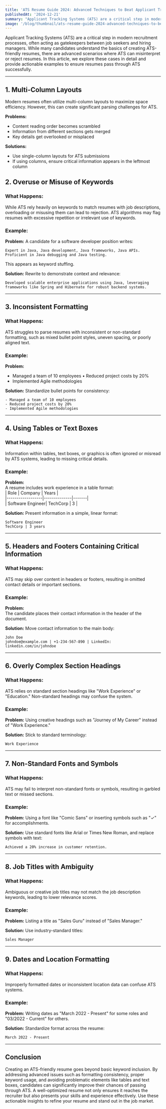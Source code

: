 ```yaml
---
title: 'ATS Resume Guide 2024: Advanced Techniques to Beat Applicant Tracking Systems'
publishedAt: '2024-12-21'
summary: "Applicant Tracking Systems (ATS) are a critical step in modern recruitment processes, often acting as gatekeepers between job seekers and hiring managers. While many candidates understand the basics of creating ATS-friendly resumes, there are advanced scenarios where ATS can misinterpret or reject resumes. In this article, we explore these cases in detail and provide actionable examples to ensure resumes pass through ATS successfully."
image: '/blog/thumbnail/ats-resume-guide-2024-advanced-techniques-to-beat-applicant-tracking-systems.png'
---
```


Applicant Tracking Systems (ATS) are a critical step in modern recruitment processes, often acting as gatekeepers between job seekers and hiring managers. While many candidates understand the basics of creating ATS-friendly resumes, there are advanced scenarios where ATS can misinterpret or reject resumes. In this article, we explore these cases in detail and provide actionable examples to ensure resumes pass through ATS successfully.

---


## 1. **Multi-Column Layouts**
Modern resumes often utilize multi-column layouts to maximize space efficiency. However, this can create significant parsing challenges for ATS.

**Problems:**

- Content reading order becomes scrambled
- Information from different sections gets merged
- Key details get overlooked or misplaced

**Solutions:**

- Use single-column layouts for ATS submissions
- If using columns, ensure critical information appears in the leftmost column

## 2. **Overuse or Misuse of Keywords**

### What Happens:
While ATS rely heavily on keywords to match resumes with job descriptions, overloading or misusing them can lead to rejection. ATS algorithms may flag resumes with excessive repetition or irrelevant use of keywords.

### Example:
**Problem:** A candidate for a software developer position writes:
```
Expert in Java, Java development, Java frameworks, Java APIs. Proficient in Java debugging and Java testing.
```
This appears as keyword stuffing.

**Solution:** Rewrite to demonstrate context and relevance:
```
Developed scalable enterprise applications using Java, leveraging frameworks like Spring and Hibernate for robust backend systems.
```

---

## 3. **Inconsistent Formatting**

### What Happens:
ATS struggles to parse resumes with inconsistent or non-standard formatting, such as mixed bullet point styles, uneven spacing, or poorly aligned text.

### Example:
**Problem:**
- Managed a team of 10 employees
  • Reduced project costs by 20%
- Implemented Agile methodologies

**Solution:** Standardize bullet points for consistency:
```
- Managed a team of 10 employees  
- Reduced project costs by 20%  
- Implemented Agile methodologies  
```

---

## 4. **Using Tables or Text Boxes**

### What Happens:
Information within tables, text boxes, or graphics is often ignored or misread by ATS systems, leading to missing critical details.

### Example:
**Problem:**  
A resume includes work experience in a table format:  
| Role            | Company      | Years |  
|------------------|--------------|-------|  
| Software Engineer| TechCorp     | 3     |

**Solution:** Present information in a simple, linear format:
```
Software Engineer  
TechCorp | 3 years  
```

---

## 5. **Headers and Footers Containing Critical Information**

### What Happens:
ATS may skip over content in headers or footers, resulting in omitted contact details or important sections.

### Example:
**Problem:**  
The candidate places their contact information in the header of the document.

**Solution:** Move contact information to the main body:
```
John Doe  
johndoe@example.com | +1-234-567-890 | LinkedIn: linkedin.com/in/johndoe  
```

---

## 6. **Overly Complex Section Headings**

### What Happens:
ATS relies on standard section headings like "Work Experience" or "Education." Non-standard headings may confuse the system.

### Example:
**Problem:** Using creative headings such as "Journey of My Career" instead of "Work Experience."

**Solution:** Stick to standard terminology:
```
Work Experience  
```

---

## 7. **Non-Standard Fonts and Symbols**

### What Happens:
ATS may fail to interpret non-standard fonts or symbols, resulting in garbled text or missed sections.

### Example:
**Problem:** Using a font like "Comic Sans" or inserting symbols such as "✓" for accomplishments.

**Solution:** Use standard fonts like Arial or Times New Roman, and replace symbols with text:
```
Achieved a 20% increase in customer retention.  
```

---

## 8. **Job Titles with Ambiguity**

### What Happens:
Ambiguous or creative job titles may not match the job description keywords, leading to lower relevance scores.

### Example:
**Problem:** Listing a title as "Sales Guru" instead of "Sales Manager."

**Solution:** Use industry-standard titles:
```
Sales Manager  
```

---

## 9. **Dates and Location Formatting**

### What Happens:
Improperly formatted dates or inconsistent location data can confuse ATS systems.

### Example:
**Problem:** Writing dates as "March 2022 - Present" for some roles and "03/2022 - Current" for others.

**Solution:** Standardize format across the resume:
```
March 2022 - Present  
```

---

## Conclusion

Creating an ATS-friendly resume goes beyond basic keyword inclusion. By addressing advanced issues such as formatting consistency, proper keyword usage, and avoiding problematic elements like tables and text boxes, candidates can significantly improve their chances of passing through ATS. A well-optimized resume not only ensures it reaches the recruiter but also presents your skills and experience effectively. Use these actionable insights to refine your resume and stand out in the job market.
